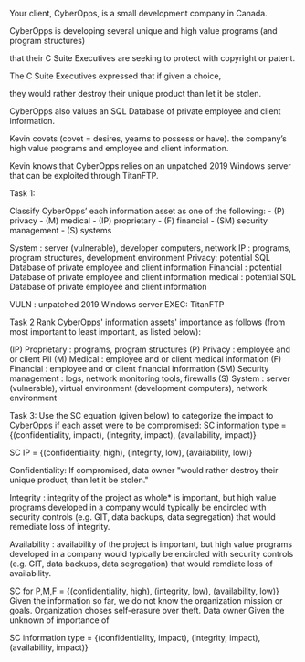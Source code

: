 
Your client, CyberOpps, is a small development company in Canada.

CyberOpps is developing several unique and high value programs (and program structures)

that their C Suite Executives are seeking to protect with copyright or patent.

The C Suite Executives expressed that if given a choice,

they would rather destroy their unique product
than let it be stolen.

CyberOpps also values an SQL Database of private employee and client information.

Kevin covets (covet = desires, yearns to possess or have). the company’s
high value programs and employee and client information.

Kevin knows that CyberOpps relies on
an unpatched 2019 Windows server
that can be exploited through TitanFTP.


Task 1:

Classify CyberOpps’ each information asset as one of the following: - (P) privacy - (M) medical - (IP) proprietary - (F) financial - (SM) security management - (S) systems

System : server (vulnerable), developer computers, network
IP : programs, program structures, development environment
Privacy: potential SQL Database of private employee and client information
Financial : potential Database of private employee and client information
medical : potential SQL Database of private employee and client information

VULN : unpatched 2019 Windows server
EXEC: TitanFTP

Task 2 Rank CyberOpps' information assets' importance as follows (from most important to least important, as listed below):

(IP) Proprietary : programs, program structures
(P)  Privacy : employee and or client PII 
(M)  Medical : employee and or client medical information
(F)  Financial : employee and or client financial information
(SM) Security management : logs, network monitoring tools, firewalls
(S)  System : server (vulnerable), virtual environment (development computers), network environment


Task 3: Use the SC equation (given below) to categorize the impact to CyberOpps if each asset were to be compromised:
SC information type = {(confidentiality, impact), (integrity, impact), (availability, impact)}

SC IP = {(confidentiality, high), (integrity, low), (availability, low)}

Confidentiality: If compromised, data owner "would rather destroy their unique product, than let it be stolen."

Integrity : integrity of the project as whole* is important, but high value programs developed in a company would typically be encircled with security controls (e.g. GIT, data backups, data segregation) that would remediate loss of integrity. 

Availability : availability of the project is important, but high value programs developed in a company would typically be encircled with security controls (e.g. GIT, data backups, data segregation) that would remdiate loss of availability.


SC for P,M,F = {(confidentiality, high), (integrity, low), (availability, low)}
Given the information so far, we do not know the organization mission or goals. Organization choses self-erasure over theft.
Data owner 
Given the unknown of importance of 







SC information type = {(confidentiality, impact), (integrity, impact), (availability, impact)}


